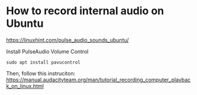 # How to record internal audio on Ubuntu

https://linuxhint.com/pulse_audio_sounds_ubuntu/

Install PulseAudio Volume Control
```
sudo apt install pavucontrol
```

Then, follow this instruciton: https://manual.audacityteam.org/man/tutorial_recording_computer_playback_on_linux.html
